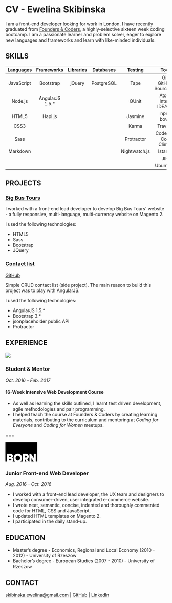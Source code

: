 # CV - Ewelina Skibinska

I am a front-end developer looking for work in London. I have recently graduated from [Founders & Coders](http://www.foundersandcoders.com/), a highly-selective sixteen week coding bootcamp. I am a passionate learner and problem solver, eager to explore new languages and frameworks and learn with like-minded individuals.

## SKILLS

| Languages              | Frameworks        | Libraries        | Databases     | Testing       | Tools                     |
|:----------------------:|:-----------------:|:----------------:|:-------------:|:-------------:|:-------------------------:|
| JavaScript             | Bootstrap         |  jQuery          | PostgreSQL    | Tape          | Git / GitHub / SourceTree |
| Node.js                | AngularJS 1.5.*   |                  |               | QUnit         | Atom / IntelliJ IDEA IDE  |
| HTML5                  | Hapi.js           |                  |               | Jasmine       | npm / bower               |
| CSS3                   |                   |                  |               | Karma         | Travis CI                 |
| Sass                   |                   |                  |               | Protractor    | Codecov / Code Climate    |
| Markdown               |                   |                  |               | Nightwatch.js | Istanbul                  |
|                        |                   |                  |               |               | JIRA                      |
|                        |                   |                  |               |               | Ubuntu OS                 |

## PROJECTS

### [Big Bus Tours](https://www.bigbustours.com/)

I worked with a front-end lead developer to develop Big Bus Tours' website - a fully responsive, multi-language, multi-currency website on Magento 2.    

I used the following technologies:
  * HTML5
  * Sass
  * Bootstrap
  * JQuery

### [Contact list](http://contacts.skibinska.co.uk/contacts)

[GitHub](https://github.com/skibinska/contacts)

Simple CRUD contact list (side project). The main reason to build this project was to play with AngularJS.

I used the following technologies:
  * AngularJS 1.5.*
  * Bootstrap 3.*
  * jsonplaceholder public API
  * Protractor

## EXPERIENCE

 <img src="https://github.com/skibinska/CV-Ewelina-Skibinska/blob/master/experience/fac.png" width="240">


### Student & Mentor
*Oct. 2016 - Feb. 2017*

#### 16-Week Intensive Web Development Course

* As well as learning the skills outlined, I learnt test driven development, agile methodologies and pair programming.
* I helped teach the course at Founders & Coders by creating learning materials, contributing to the curriculum and mentoring at _Coding for Everyone_ and _Coding for Women_ meetups. 

===

 ![Born Group Logo](experience/born-group-logo.png)

### Junior Front-end Web Developer
*Aug. 2016 - Oct. 2016*

* I worked with a front-end lead developer, the UX team and designers to develop consumer-driven, user integrated e-commerce website.
* I wrote neat, semantic, concise, indented and thoroughly commented code for HTML, CSS and JavaScript.
* I updated HTML templates on Magento 2.
* I participated in the daily stand-up.

## EDUCATION  
 * Master’s degree - Economics, Regional and Local Economy (2010 - 2012) - University of Rzeszow
 * Bachelor’s degree - European Studies (2007 - 2010) - University of Rzeszow

## CONTACT  
skibinska.ewelina@gmail.com | [GitHub](https://github.com/skibinska) | [LinkedIn](https://www.linkedin.com/in/ewelina-skibinska-02717570)
